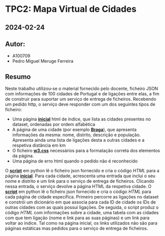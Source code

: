 # TPC2: Mapa Virtual de Cidades
## 2024-02-24

## Autor:
- A100709
- Pedro Miguel Meruge Ferreira

## Resumo

Neste trabalho utilizou-se o material fornecido pelo docente, ficheiro JSON com informações de 100 cidades de Portugal e de ligações entre elas, a fim de construir para suportar um serviço de entrega de ficheiros. Recebendo um pedido http, o serviço deve responder com um dos seguintes tipos de ficheiro:
- Uma página [**inicial**](cidadesSite/index.html) html de índice, que lista as cidades presentes no dataset, ordenadas por ordem alfabética
- A página de uma cidade (por exemplo [**Braga**](cidadesSite/c25.html)), que apresenta informações da mesma: nome, distrito, descrição e população. Apresenta ainda uma lista de ligações desta a outras cidades e a respetiva distância em km
- O ficheiro [**w3.css**](cidadesSite/w3.css) necessários para a formatação correta dos elementos da página.
- Uma página de erro html quando o pedido não é reconhecido

O [**script**](geraIndex.py) em python lê o ficheiro json fornecido e cria o código *HTML* para a página [**inicial**](cidadesSite/index.html). Para cada cidade, acrescenta uma entrada que inclui o seu nome e distrito e um link para o serviço de entrega de ficheiros. Clicando nessa entrada, o serviço devolve a página HTML da respetiva cidade.
O [**script**](geraPags.py) em python lê o ficheiro json fornecido e cria o código *HTML* para cada página de cidade específica. 
Primeiro percorre as ligações no dataset e constrói um dicionário em que associa para cada ID de cidade os IDs de outras cidades com as quais possui ligações. De seguida, o script produz o código *HTML* com informações sobre a cidade, uma tabela com as cidades com que tem ligação (nome e link para as suas páginas) e um link para voltar ao índice. Tal como na página inicial, os links utilizados não são para páginas estáticas mas pedidos para o serviço de entrega de ficheiros.

